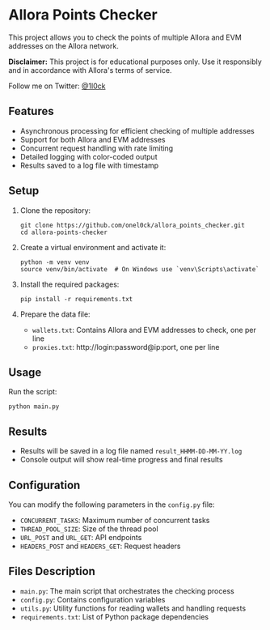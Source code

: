 # Allora Points Checker

This project allows you to check the points of multiple Allora and EVM addresses on the Allora network.

**Disclaimer:** This project is for educational purposes only. Use it responsibly and in accordance with Allora's terms of service.

Follow me on Twitter: [@1l0ck](https://x.com/1l0ck)

## Features

- Asynchronous processing for efficient checking of multiple addresses
- Support for both Allora and EVM addresses
- Concurrent request handling with rate limiting
- Detailed logging with color-coded output
- Results saved to a log file with timestamp

## Setup

1. Clone the repository:
   ```
   git clone https://github.com/onel0ck/allora_points_checker.git
   cd allora-points-checker
   ```

2. Create a virtual environment and activate it:
   ```
   python -m venv venv
   source venv/bin/activate  # On Windows use `venv\Scripts\activate`
   ```

3. Install the required packages:
   ```
   pip install -r requirements.txt
   ```

4. Prepare the data file:
   - `wallets.txt`: Contains Allora and EVM addresses to check, one per line
   - `proxies.txt`: http://login:password@ip:port, one per line

## Usage

Run the script:
```
python main.py
```

## Results

- Results will be saved in a log file named `result_HHMM-DD-MM-YY.log`
- Console output will show real-time progress and final results

## Configuration

You can modify the following parameters in the `config.py` file:
- `CONCURRENT_TASKS`: Maximum number of concurrent tasks
- `THREAD_POOL_SIZE`: Size of the thread pool
- `URL_POST` and `URL_GET`: API endpoints
- `HEADERS_POST` and `HEADERS_GET`: Request headers

## Files Description

- `main.py`: The main script that orchestrates the checking process
- `config.py`: Contains configuration variables
- `utils.py`: Utility functions for reading wallets and handling requests
- `requirements.txt`: List of Python package dependencies

